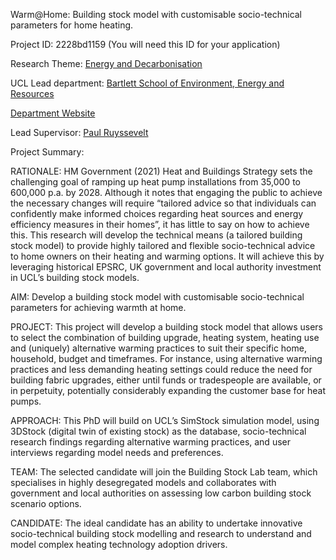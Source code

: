 Warm@Home: Building stock model with customisable socio-technical parameters for home heating.

Project ID: 2228bd1159
(You will need this ID for your application)

Research Theme: [Energy and Decarbonisation](../themes/energy-and-decarbonisation.md)

UCL Lead department: [Bartlett School of Environment, Energy and Resources](../departments/bartlett-school-of-environment-energy-and-resources.md)

[Department Website](https://www.ucl.ac.uk/bartlett/bartlett-school-environment-energy-and-resources)

Lead Supervisor: [Paul Ruyssevelt](https://iris.ucl.ac.uk/iris/browse/profile?upi=PRUYS20)

Project Summary:

RATIONALE: HM Government (2021) Heat and Buildings Strategy sets the challenging goal of ramping up heat pump installations from 35,000 to 600,000 p.a. by 2028. Although it notes that engaging the public to achieve the necessary changes will require “tailored advice so that individuals can confidently make informed choices regarding heat sources and energy efficiency measures in their homes”, it has little to say on how to achieve this. This research will develop the technical means (a tailored building stock model) to provide highly tailored and flexible socio-technical advice to home owners on their heating and warming options. It will achieve this by leveraging historical EPSRC, UK government and local authority investment in UCL’s building stock models.
 
 AIM: Develop a building stock model with customisable socio-technical parameters for achieving warmth at home.
 
 PROJECT: This project will develop a building stock model that allows users to select the combination of building upgrade, heating system, heating use and (uniquely) alternative warming practices to suit their specific home, household, budget and timeframes. For instance, using alternative warming practices and less demanding heating settings could reduce the need for building fabric upgrades, either until funds or tradespeople are available, or in perpetuity, potentially considerably expanding the customer base for heat pumps. 
 
 APPROACH: This PhD will build on UCL’s SimStock simulation model, using 3DStock (digital twin of existing stock) as the database, socio-technical research findings regarding alternative warming practices, and user interviews regarding model needs and preferences.
 
 TEAM: The selected candidate will join the Building Stock Lab team, which specialises in highly desegregated models and collaborates with government and local authorities on assessing low carbon building stock scenario options.
 
 CANDIDATE: The ideal candidate has an ability to undertake innovative socio-technical building stock modelling and research to understand and model complex heating technology adoption drivers.